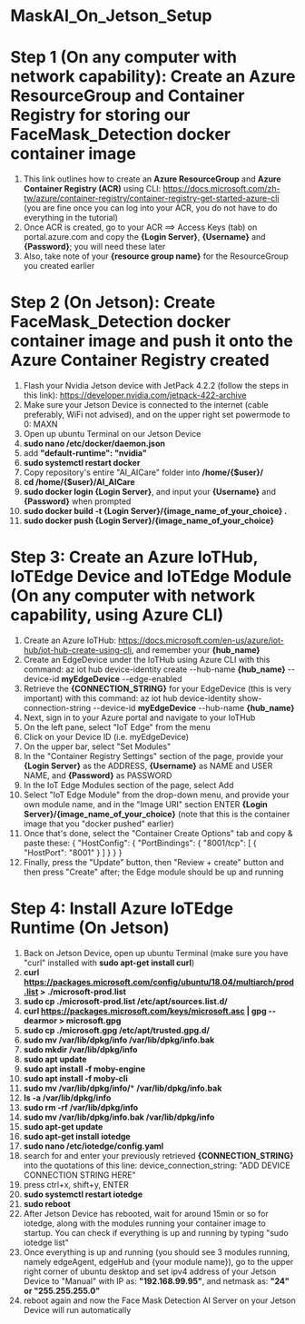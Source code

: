# MaskAI_On_Jetson_Setup
# Step 1 (On any computer with network capability): Create an Azure ResourceGroup and Container Registry for storing our FaceMask_Detection docker container image
1. This link outlines how to create an **Azure ResourceGroup** and **Azure Container Registry (ACR)** using CLI: https://docs.microsoft.com/zh-tw/azure/container-registry/container-registry-get-started-azure-cli (you are fine once you can log into your ACR, you do not have to do everything in the tutorial)
2. Once ACR is created, go to your ACR ==> Access Keys (tab) on portal.azure.com and copy the **{Login Server}**, **{Username}** and **{Password}**; you will need these later
3. Also, take note of your **{resource group name}** for the ResourceGroup you created earlier

# Step 2 (On Jetson): Create FaceMask_Detection docker container image and push it onto the Azure Container Registry created
1. Flash your Nvidia Jetson device with JetPack 4.2.2 (follow the steps in this link): https://developer.nvidia.com/jetpack-422-archive
2. Make sure your Jetson Device is connected to the internet (cable preferably, WiFi not advised), and on the upper right set powermode to 0: MAXN
3. Open up ubuntu Terminal on our Jetson Device
4. **sudo nano /etc/docker/daemon.json**
5. add **"default-runtime": "nvidia"**
6. **sudo systemctl restart docker**
7. Copy repository's entire "AI_AICare" folder into **/home/{$user}/**
8. **cd /home/{$user}/AI_AICare**
9. **sudo docker login {Login Server}**, and input your **{Username}** and **{Password}** when prompted
10. **sudo docker build -t {Login Server}/{image_name_of_your_choice} .**
11. **sudo docker push {Login Server}/{image_name_of_your_choice}**

# Step 3: Create an Azure IoTHub, IoTEdge Device and IoTEdge Module (On any computer with network capability, using Azure CLI)
1. Create an Azure IoTHub: https://docs.microsoft.com/en-us/azure/iot-hub/iot-hub-create-using-cli, and remember your **{hub_name}**
2. Create an EdgeDevice under the IoTHub using Azure CLI with this command: az iot hub device-identity create --hub-name **{hub_name}** --device-id **myEdgeDevice** --edge-enabled
3. Retrieve the **{CONNECTION_STRING}** for your EdgeDevice (this is very important) with this command: az iot hub device-identity show-connection-string --device-id **myEdgeDevice** --hub-name **{hub_name}**
4. Next, sign in to your Azure portal and navigate to your IoTHub
5. On the left pane, select "IoT Edge" from the menu
6. Click on your Device ID (i.e. myEdgeDevice)
7. On the upper bar, select "Set Modules"
8. In the "Container Registry Settings" section of the page, provide your **{Login Server}** as the ADDRESS, **{Username}** as NAME and USER NAME, and **{Password}** as PASSWORD
9. In the IoT Edge Modules section of the page, select Add
10. Select "IoT Edge Module" from the drop-down menu, and provide your own module name, and in the "Image URI" section ENTER **{Login Server}/{image_name_of_your_choice}** (note that this is the container image that you "docker pushed" earlier)
11. Once that's done, select the "Container Create Options" tab and copy & paste these: 
{
    "HostConfig": {
        "PortBindings": {
            "8001/tcp": [
                {
                    "HostPort": "8001"
                }
            ]
        }
    }
}
12. Finally, press the "Update" button, then "Review + create" button and then press "Create" after; the Edge module should be up and running

# Step 4: Install Azure IoTEdge Runtime (On Jetson)
1. Back on Jetson Device, open up ubuntu Terminal (make sure you have "curl" installed with **sudo apt-get install curl**)
2. **curl https://packages.microsoft.com/config/ubuntu/18.04/multiarch/prod.list > ./microsoft-prod.list**
3. **sudo cp ./microsoft-prod.list /etc/apt/sources.list.d/**
4. **curl https://packages.microsoft.com/keys/microsoft.asc | gpg --dearmor > microsoft.gpg**
5. **sudo cp ./microsoft.gpg /etc/apt/trusted.gpg.d/**
6. **sudo mv /var/lib/dpkg/info /var/lib/dpkg/info.bak**
7. **sudo mkdir /var/lib/dpkg/info**
8. **sudo apt update**
9. **sudo apt install -f moby-engine**
10. **sudo apt install -f moby-cli**
11. **sudo mv /var/lib/dpkg/info/*** **/var/lib/dpkg/info.bak**
12. **ls -a /var/lib/dpkg/info**
13. **sudo rm -rf /var/lib/dpkg/info**
14. **sudo mv /var/lib/dpkg/info.bak /var/lib/dpkg/info**
15. **sudo apt-get update**
16. **sudo apt-get install iotedge**
17. **sudo nano /etc/iotedge/config.yaml**
18. search for and enter your previously retrieved **{CONNECTION_STRING}** into the quotations of this line: device_connection_string: "ADD DEVICE CONNECTION STRING HERE"
19. press ctrl+x, shift+y, ENTER
20. **sudo systemctl restart iotedge**
21. **sudo reboot**
22. After Jetson Device has rebooted, wait for around 15min or so for iotedge, along with the modules running your container image to startup. You can check if everything is up and running by typing "sudo iotedge list"
23. Once everything is up and running (you should see 3 modules running, namely edgeAgent, edgeHub and {your module name}), go to the upper right corner of ubuntu desktop and set ipv4 address of your Jetson Device to "Manual" with IP as: **"192.168.99.95"**, and netmask as: **"24" or "255.255.255.0"**
24. reboot again and now the Face Mask Detection AI Server on your Jetson Device will run automatically




